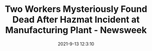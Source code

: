 ---
"title": "Two Workers Mysteriously Found Dead After Hazmat Incident at Manufacturing Plant - Newsweek"
"date": "2021-9-13 12:3:10"
"feed_name": "GOOGLENEWSINDUSTRIAL"
"feed_website": "https://news.google.com/search?q=industrial%2Bincident&hl=en-US&gl=US&ceid=US:en"
"feed_rss": "https://news.google.com/rss/search?q=industrial%2Bincident&hl=en-US&gl=US&ceid=US:en"
"link": "https://www.newsweek.com/two-workers-mysteriously-found-dead-hazmat-incident-manufacturing-plant-valley-proteins-1628339"
"file": "_posts/2021-1-1-9e04627621b9aa6905a79a72a83d0476e2c09673.md"
"accident": "0"
"drilling": "0"
"dead": "0"
"injured": "0"
---